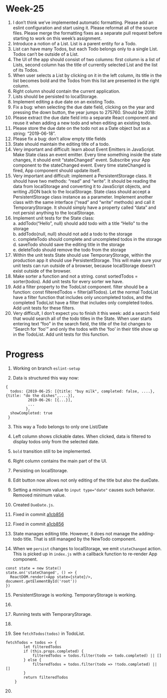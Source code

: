 # Week-25

1. I don’t think we’ve implemented automatic formatting. Please add an eslint configuration and start using it. Please reformat all of the source files. Please merge the formatting fixes as a separate pull request before starting to work on this week’s assignment.
2. Introduce a notion of a List. List is a parent entity for a Todo.
3. List can have many Todos, but each Todo belongs only to a single List. Todos can’t be outside of a List.
4. The UI of the app should consist of two columns: first column is a list of Lists, second column has the title of currently selected List and the list of its Todos.
5. When user selects a List by clicking on it in the left column, its title in the list becomes bold and the Todos from this list are presented in the right column.
6. Right column should contain the current application.
7. Lists should be persisted to localStorage.
8. Implement editing a due date on an existing Todo.
9. Fix a bug: when selecting the due date field, clicking on the year and pressing the down button, the year jumps to 275760. Should be 2018:
10. Please extract the due date field into a separate React component and reuse it when adding a new todo and when editing an existing todo.
11. Please store the due date on the todo not as a Date object but as a string: “2019-06-18”.
12. Please fix a bug: don’t allow empty title fields
13. State should maintain the editing title of a todo.
14. Very important and difficult: learn about Event Emitters in JavaScript. Make State class an event emitter. Every time something inside the state changes, it should emit “stateChanged” event. Subscribe your App component to the stateChanged event. Every time stateChanged is fired, App component should update itself.
15. Very important and difficult: implement a PersistentStorage class. It should have two methods: “read” and “write”. It should be reading the data from localStorage and converting it to JavaScript objects, and writing JSON back to the localStorage. State class should accept a PersistentStorage class instance as a parameter. Implement another class with the same interface (“read” and “write” methods) and call it TemporaryStorage. It should simply have a property called “data” and not persist anything to the localStorage.
16. Implement unit tests for the State class:  
    a. addTodo(“Hello”, null) should add todo with a title “Hello" to the storage  
    b. addTodo(null, null) should not add a todo to the storage  
    c. completeTodo should complete and uncompleted todos in the storage  
    d. saveTodo should save the editing title in the storage  
    e. deleteTodo should remove the todo from the storage
17. Within the unit tests State should use TemporaryStorage, within the production app it should use PersistentStorage. This will make sure your unit tests can run outside of a browser, because localStorage doesn’t exist outside of the browser.
18. Make sorter a function and not a string. const sortedTodos = sorter(todos). Add unit tests for every sorter we have.
19. Add a filter property to the TodoList component. filter should be a function: const filteredTodos = filter(allTodos). Let the normal TodoList have a filter function that includes only uncompleted todos, and the completed TodoList have a filter that includes only completed todos. Add unit tests for these filters.
20. Very difficult, I don’t expect you to finish it this week: add a search field that would search all of the todo titles in the State. When user starts entering text “foo" in the search field, the title of the list changes to “Search for ‘foo'” and only the todos with the ‘foo’ in their title show up in the TodoList. Add unit tests for this function.

# Progress

1. Working on branch `eslint-setup`

2. Data is structured this way now: 
  ```
  {
    todos: {2019-06-25: [{title: "buy milk", completed: false, ....}, {title: "do the dishes",....}],
            2019-06-26: [{...}],
            ...
           },
    showCompleted: true
   }
   ```  
3. This way a Todo belongs to only one List/Date  

4. Left column shows clickable dates. When clicked, data is filtered to display todos only from the selected date. 

5. `bold` transition still to be implemented. 

6. Right column contains the main part of the UI.

7. Persisting on localStorage.

8. Edit button now allows not only editing of the title but also the dueDate.

9. Setting a minimum value to `input type="date"` causes such behavior. Removed minimum value. 

10. Created `DueDate.js`. 

11. Fixed in commit [a1cb856](https://github.com/rdzcn/mk-todo/commit/a1cb856c8ce0e5261a27585d50bf3e5b08c57869)  

12. Fixed in commit [a1cb856](https://github.com/rdzcn/mk-todo/commit/a1cb856c8ce0e5261a27585d50bf3e5b08c57869)  

13. State manages editing title. However, it does not manage the adding-todo title. That is still managed by the NewTodo component. 

14. When we `persist` changes to localStorage, we emit `stateChanged` action. This is picked up in `index.js` with a callback function to re-render App component.  
  ```
  const state = new State()
  state.on('stateChanged', () => {
    ReactDOM.render(<App state={state}/>, document.getElementById('root'))
  })
  ```
  
15. PersistentStorage is working. TemporaryStorage is working. 

16.

17. Running tests with TemporaryStorage. 

18.

19. See `fetchTodos(todos)` in TodoList.

```
fetchTodos = todos => {
		let filteredTodos
		if (this.props.completed) {
			filteredTodos = todos.filter(todo => todo.completed) || []
		} else {
			filteredTodos = todos.filter(todo => !todo.completed) || []
		}
		return filteredTodos
	}
```

20.
